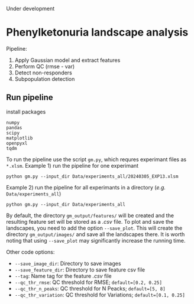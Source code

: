 Under development

# Phenylketonuria landscape analysis

Pipeline:
1. Apply Gaussian model and extract features
2. Perform QC (rmse - var)
3. Detect non-responders
4. Subpopulation detection

## Run pipeline

install packages
```
numpy
pandas
scipy
matplotlib
openpyxl
tqdm
```
To run the pipeline use the script ```gm.py```, which requres experimant files as ```*.xlsm```.
Example 1) run the pipeline for one experimant
```
python gm.py --input_dir Data/experiments_all/20240305_EXP13.xlsm
```
Example 2) run the pipeline for all experimants in a directory (*e.g.* ```Data/experiments_all```)
```
python gm.py --input_dir Data/experiments_all
```
By default, the directory ```gm_output/features/``` will be created and the resulting feature set will be stored as a *.csv* file.
To plot and save the landscapes, you need to add the option ```--save_plot```. This will create the directory ```gm_output/images/``` and save all the landscapes there.
It is worth noting that using ```--save_plot``` may significantly increase the running time. 

Other code options:
* ```--save_image_dir```: Directory to save images
* ```--save_feature_dir```: Directory to save feature csv file
* ```--tag```: Name tag for the feature *.csv* file
* ```--qc_thr_rmse```: QC threshold for RMSE;  ```default=[0.2, 0.25]```
* ```--qc_thr_n_peaks```: QC threshold for N Peacks; ```default=[5, 8]```
* ```--qc_thr_variation```: QC threshold for Variations; ```default=[0.1, 0.25]```

